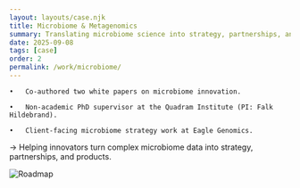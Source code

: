 ```yaml
---
layout: layouts/case.njk
title: Microbiome & Metagenomics
summary: Translating microbiome science into strategy, partnerships, and impact
date: 2025-09-08
tags: [case]
order: 2
permalink: /work/microbiome/
---
```


	•	Co-authored two white papers on microbiome innovation.
	
	•	Non-academic PhD supervisor at the Quadram Institute (PI: Falk Hildebrand).
	
	•	Client-facing microbiome strategy work at Eagle Genomics.
	
→ Helping innovators turn complex microbiome data into strategy, partnerships, and products.


![Roadmap](/images/roadmap.png)